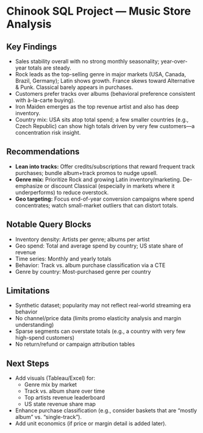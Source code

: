 # Chinook SQL Project — Music Store Analysis

## Key Findings
- Sales stability overall with no strong monthly seasonality; year-over-year totals are steady.
- Rock leads as the top-selling genre in major markets (USA, Canada, Brazil, Germany); Latin shows growth. France skews toward Alternative & Punk. Classical barely appears in purchases.
- Customers prefer tracks over albums (behavioral preference consistent with à-la-carte buying).
- Iron Maiden emerges as the top revenue artist and also has deep inventory.
- Country mix: USA sits atop total spend; a few smaller countries (e.g., Czech Republic) can show high totals driven by very few customers—a concentration risk insight.

## Recommendations
- **Lean into tracks:** Offer credits/subscriptions that reward frequent track purchases; bundle album+track promos to nudge upsell.
- **Genre mix:** Prioritize Rock and growing Latin inventory/marketing. De-emphasize or discount Classical (especially in markets where it underperforms) to reduce overstock.
- **Geo targeting:** Focus end-of-year conversion campaigns where spend concentrates; watch small-market outliers that can distort totals.

## Notable Query Blocks
- Inventory density: Artists per genre; albums per artist
- Geo spend: Total and average spend by country; US state share of revenue
- Time series: Monthly and yearly totals
- Behavior: Track vs. album purchase classification via a CTE
- Genre by country: Most-purchased genre per country

## Limitations
- Synthetic dataset; popularity may not reflect real-world streaming era behavior
- No channel/price data (limits promo elasticity analysis and margin understanding)
- Sparse segments can overstate totals (e.g., a country with very few high-spend customers)
- No return/refund or campaign attribution tables

## Next Steps
- Add visuals (Tableau/Excel) for:
  - Genre mix by market
  - Track vs. album share over time
  - Top artists revenue leaderboard
  - US state revenue share map
- Enhance purchase classification (e.g., consider baskets that are “mostly album” vs. “single-track”).
- Add unit economics (if price or margin detail is added later).
